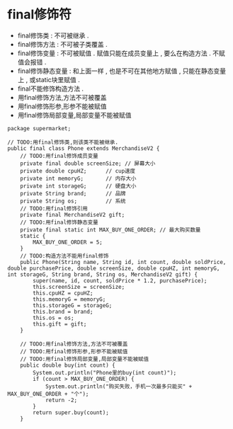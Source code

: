 # final修饰符

* final修饰类 : 不可被继承 .
* final修饰方法 : 不可被子类覆盖 .
* final修饰变量 : 不可被赋值 . 赋值只能在成员变量上 , 要么在构造方法 . 不赋值会报错 .  
* final修饰静态变量 : 和上面一样 , 也是不可在其他地方赋值 , 只能在静态变量上 , 或static块里赋值 . 
* final不能修饰构造方法 . 
* 用final修饰方法,方法不可被覆盖
* 用final修饰形参,形参不能被赋值
* 用final修饰局部变量,局部变量不能被赋值

```
package supermarket;

// TODO:用final修饰类,则该类不能被继承.
public final class Phone extends MerchandiseV2 {
    // TODO:用final修饰成员变量
    private final double screenSize; // 屏幕大小
    private double cpuHZ;      // cup速度
    private int memoryG;       // 内存大小
    private int storageG;      // 硬盘大小
    private String brand;      // 品牌
    private String os;         // 系统
    // TODO:用final修饰引用
    private final MerchandiseV2 gift;
    // TODO:用final修饰静态变量
    private final static int MAX_BUY_ONE_ORDER; // 最大购买数量
    static {
        MAX_BUY_ONE_ORDER = 5;
    }
    // TODO:构造方法不能用final修饰
    public Phone(String name, String id, int count, double soldPrice, double purchasePrice, double screenSize, double cpuHZ, int memoryG, int storageG, String brand, String os, MerchandiseV2 gift) {
        super(name, id, count, soldPrice * 1.2, purchasePrice);
        this.screenSize = screenSize;
        this.cpuHZ = cpuHZ;
        this.memoryG = memoryG;
        this.storageG = storageG;
        this.brand = brand;
        this.os = os;
        this.gift = gift;
    }

    // TODO:用final修饰方法,方法不可被覆盖
    // TODO:用final修饰形参,形参不能被赋值
    // TODO:用final修饰局部变量,局部变量不能被赋值
    public double buy(int count) {
        System.out.println("Phone里的buy(int count)");
        if (count > MAX_BUY_ONE_ORDER) {
            System.out.println("购买失败，手机一次最多只能买" + MAX_BUY_ONE_ORDER + "个");
            return -2;
        }
        return super.buy(count);
    }
```

 

